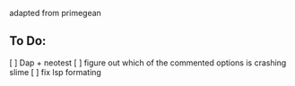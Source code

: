 adapted from primegean

## To Do:

[ ] Dap + neotest
[ ] figure out which of the commented options is crashing slime
[ ] fix lsp formating




